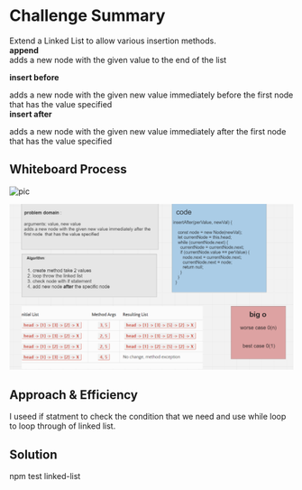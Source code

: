 # Challenge Summary
Extend a Linked List to allow various insertion methods.    
**append**     
adds a new node with the given value to the end of the list  

**insert before**

adds a new node with the given new value immediately before the first node that has the value specified  
**insert after**

adds a new node with the given new value immediately after the first node that has the value specified

## Whiteboard Process
<!-- Embedded whiteboard image -->
![pic](/linked-list/linked-list-insertions/before.png)

![pic](https://github.com/islamrwashdeh/data-structures-and-algorithms/blob/linked-list-insertions/javascript/linked-list/linked-list-insertions/After.png?raw=true)

## Approach & Efficiency
<!-- What approach did you take? Why? What is the Big O space/time for this approach? -->
 I useed if statment to check the condition that we need and use while loop to loop through of linked list.

## Solution
<!-- Show how to run your code, and examples of it in action -->
npm test linked-list
